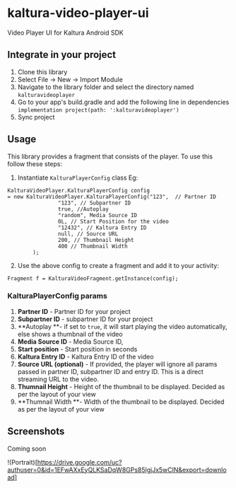 # kaltura-video-player-ui
Video Player UI for Kaltura Android SDK

## Integrate in your project
1. Clone this library
2. Select File -> New -> Import Module
3. Navigate to the library folder and select the directory named `kalturavideoplayer`
4. Go to your app's build.gradle and add the following line in dependencies `implementation project(path: ':kalturavideoplayer')`
5. Sync project

## Usage
This library provides a fragment that consists of the player. To use this follow these steps:

1. Instantiate `KalturaPlayerConfig` class
Eg:
```
KalturaVideoPlayer.KalturaPlayerConfig config 
= new KalturaVideoPlayer.KalturaPlayerConfig("123",  // Partner ID
                "123", // Subpartner ID
                true, //Autoplay 
                "random", Media Source ID
                0L, // Start Position for the video
                "12432", // Kaltura Entry ID
                null, // Source URL
                200, // Thumbnail Height
                400 // Thumbnail Width
        );
```

2. Use the above config to create a fragment and add it to your activity:

```
Fragment f = KalturaVideoFragment.getInstance(config);
```

### KalturaPlayerConfig params

1. **Partner ID** - Partner ID for your project
2. **Subpartner ID** - subpartner ID for your project
3. **Autoplay **- if set to `true`, it will start playing the video automatically, else shows a thumbnail of the video
4. **Media Source ID** - Media Source ID,
5. **Start position** - Start position in seconds
6. **Kaltura Entry ID** - Kaltura Entry ID of the video 
7. **Source URL (optional)** - If provided, the player will ignore all params passed in partner ID, subpartner ID and entry ID. This is a direct streaming URL to the video.
8. **Thumnail Height** - Height of the thumbnail to be displayed. Decided as per the layout of your view
9. **Thumnail Width **- Width of the thumbnail to be displayed. Decided as per the layout of your view


## Screenshots
Coming soon

!(Portrait)[https://drive.google.com/uc?authuser=0&id=1EFwAXxEyQLKSaDqW8GPs85lgjJx5wClN&export=download]


